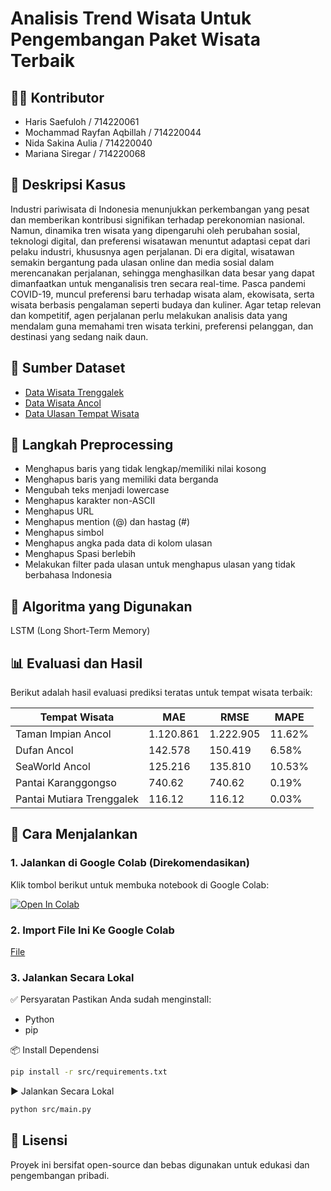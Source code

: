 # Analisis Trend Wisata Untuk Pengembangan Paket Wisata Terbaik

## 👩‍💻 Kontributor

- Haris Saefuloh / 714220061
- Mochammad Rayfan Aqbillah / 714220044
- Nida Sakina Aulia / 714220040
- Mariana Siregar / 714220068

## 📓 Deskripsi Kasus

Industri pariwisata di Indonesia menunjukkan perkembangan yang pesat dan memberikan kontribusi signifikan terhadap perekonomian nasional. Namun, dinamika tren wisata yang dipengaruhi oleh perubahan sosial, teknologi digital, dan preferensi wisatawan menuntut adaptasi cepat dari pelaku industri, khususnya agen perjalanan. Di era digital, wisatawan semakin bergantung pada ulasan online dan media sosial dalam merencanakan perjalanan, sehingga menghasilkan data besar yang dapat dimanfaatkan untuk menganalisis tren secara real-time. Pasca pandemi COVID-19, muncul preferensi baru terhadap wisata alam, ekowisata, serta wisata berbasis pengalaman seperti budaya dan kuliner. Agar tetap relevan dan kompetitif, agen perjalanan perlu melakukan analisis data yang mendalam guna memahami tren wisata terkini, preferensi pelanggan, dan destinasi yang sedang naik daun.

## 🔎 Sumber Dataset

- [Data Wisata Trenggalek](https://satudata.trenggalekkab.go.id/dataset/415/2024/data-kunjungan-destinasi-wisata)
- [Data Wisata Ancol](https://korporat.ancol.com/annual-report--29)
- [Data Ulasan Tempat Wisata](https://www.google.com/maps)

## 🧹 Langkah Preprocessing

- Menghapus baris yang tidak lengkap/memiliki nilai kosong
- Menghapus baris yang memiliki data berganda
- Mengubah teks menjadi lowercase
- Menghapus karakter non-ASCII
- Menghapus URL
- Menghapus mention (@) dan hastag (#)
- Menghapus simbol
- Menghapus angka pada data di kolom ulasan
- Menghapus Spasi berlebih
- Melakukan filter pada ulasan untuk menghapus ulasan yang tidak berbahasa Indonesia

## 🧠 Algoritma yang Digunakan

LSTM (Long Short-Term Memory)

## 📊 Evaluasi dan Hasil
Berikut adalah hasil evaluasi prediksi teratas untuk tempat wisata terbaik:

| Tempat Wisata               | MAE        | RMSE       | MAPE    |
|-----------------------------|------------|------------|---------|
| Taman Impian Ancol          | 1.120.861  | 1.222.905  | 11.62%  |
| Dufan Ancol                 | 142.578    | 150.419    | 6.58%   |
| SeaWorld Ancol              | 125.216    | 135.810    | 10.53%  |
| Pantai Karanggongso         | 740.62     | 740.62     | 0.19%   |
| Pantai Mutiara Trenggalek   | 116.12     | 116.12     | 0.03%   |


## 🚀 Cara Menjalankan
### 1. Jalankan di Google Colab (Direkomendasikan)

Klik tombol berikut untuk membuka notebook di Google Colab:

[![Open In Colab](https://colab.research.google.com/assets/colab-badge.svg)](https://colab.research.google.com/)

### 2. Import File Ini Ke Google Colab
[File](https://github.com/Kelompok-1-Data-Mining/tugas-besar-datamining-kelompok1/tree/main/Report)

### 3. Jalankan Secara Lokal

✅ Persyaratan
Pastikan Anda sudah menginstall:
- Python
- pip

📦 Install Dependensi
```bash
pip install -r src/requirements.txt
```
▶️ Jalankan Secara Lokal
```bash
python src/main.py
```
## 📜 Lisensi

Proyek ini bersifat open-source dan bebas digunakan untuk edukasi dan pengembangan pribadi.
